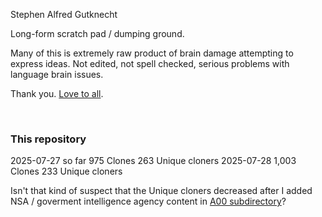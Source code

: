 Stephen Alfred Gutknecht

Long-form scratch pad / dumping ground.

Many of this is extremely raw product of brain damage attempting to express ideas. Not edited, not spell checked, serious problems with language brain issues.

Thank you. [Love to all](Quotes_Pile/Specific/MLKjr_revolution_of_values.md).

&nbsp;

### This repository 

2025-07-27 so far 975 Clones 263 Unique cloners
2025-07-28 1,003 Clones 233 Unique cloners

Isn't that kind of suspect that the Unique cloners decreased after I added NSA / goverment intelligence agency content in [A00 subdirectory](A00)?
